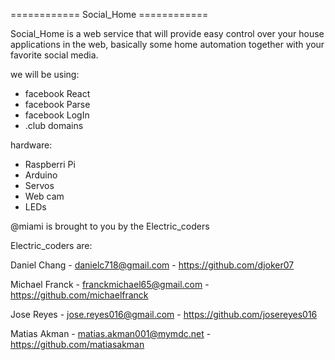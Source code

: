 ============ Social_Home ============

Social_Home is a web service that will provide easy control over your house applications in the web, basically some home automation together with your favorite social media. 

we will be using:
- facebook React
- facebook Parse
- facebook LogIn
- .club domains

hardware:
- Raspberri Pi
- Arduino
- Servos
- Web cam
- LEDs





@miami is brought to you by the Electric_coders

Electric_coders are:

Daniel Chang   - danielc718@gmail.com - https://github.com/djoker07      

Michael Franck - franckmichael65@gmail.com - https://github.com/michaelfranck

Jose Reyes     - jose.reyes016@gmail.com   - https://github.com/josereyes016

Matias Akman   - matias.akman001@mymdc.net - https://github.com/matiasakman